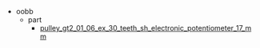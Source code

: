 * oobb
  * part
    * [pulley_gt2_01_06_ex_30_teeth_sh_electronic_potentiometer_17_mm](oobb/part/pulley_gt2_01_06_ex_30_teeth_sh_electronic_potentiometer_17_mm)
